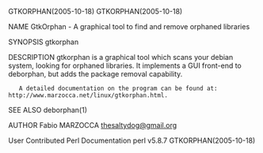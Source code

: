 GTKORPHAN(2005-10-18)                                                                                                        GTKORPHAN(2005-10-18)

NAME
       GtkOrphan - A graphical tool to find and remove orphaned libraries

SYNOPSIS
       gtkorphan

DESCRIPTION
       gtkorphan is a graphical tool which scans your debian system, looking for orphaned libraries. It implements a GUI front-end to deborphan,
       but adds the package removal capability.

       A detailed documentation on the program can be found at: http://www.marzocca.net/linux/gtkorphan.html.

SEE ALSO
       deborphan(1)

AUTHOR
       Fabio MARZOCCA <thesaltydog@gmail.org>

User Contributed Perl Documentation                                 perl v5.8.7                                              GTKORPHAN(2005-10-18)
